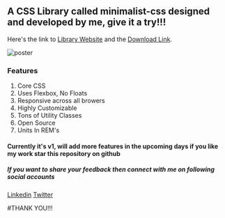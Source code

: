 ## A CSS Library called minimalist-css designed and developed by me, give it a try!!!

Here's the link to [Library Website](https://minimalist-css.netlify.app/) and the [Download Link](https://gofile.io/d/JowCwB).

![poster](dist/images/poster.png)

### Features

1. Core CSS
2. Uses Flexbox, No Floats
3. Responsive across all browers
4. Highly Customizable
5. Tons of Utility Classes
6. Open Source
7. Units In REM's


#### Currently it's v1, will add more features in the upcoming days if you like my work star this repository on github

##### If you want to share your feedback then connect with me on following social accounts

[Linkedin](https://www.linkedin.com/in/suyashpradhan/)
[Twitter](https://twitter.com/SuyashPradhan9)


#THANK YOU!!!
